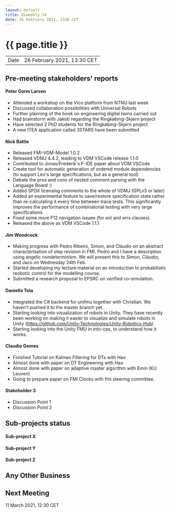 ```yaml
---
layout: default
title: Biweekly 34
date: 26 February 2021, 1330 CET
---
```


<script src="https://code.jquery.com/jquery-1.11.1.min.js">
</script>
<script src="/javascripts/edit.js"></script>
<script>setEditButonNm();</script>

# {{ page.title }}

|||
|---|---|
| Date | 26 February 2021, 13:30 CET |


## Pre-meeting stakeholders' reports

<!-- Please keep in mind that the minutes are publicly available.-->

#### Peter Gorm Larsen
* Attended a workshop on the Vico platform from NTNU last week
* Discussed collaboration possibilities with Universal Robots
* Further planning of the book on engineering digital twins carried out
* Had brainstorm with Jakob regarding the Ringkøbing-Skjern project
* Have selected 2 PhD students for the Ringkøbing-Skjern project
* A new ITEA application called 3STARS have been submitted

#### Nick Battle
* Released FMI-VDM-Model 1.0.2
* Released VDMJ 4.4.2, leading to VDM VSCode release 1.1.0
* Contributed to Jonas/Frederik's F-IDE paper about VDM VSCode
* Create tool for automatic generation of ordered module dependencies (to support Leo's large specifications, but as a general tool)
* Debate the pros and cons of nested comment parsing with the Language Board :)
* Added SPDX licensing comments to the whole of VDMJ (GPLv3 or later)
* Added an experimental feature to save/restore specification state rather than re-calculating it every time between trace tests. This significantly improves the performance of combinatorial testing with very large specifications.
* Fixed some more F12 navigation issues (for ext and errs clauses)
* Released the above as VDM VSCode 1.1.1

#### Jim Woodcock
* Making progress with Pedro Ribeiro, Simon, and Cláudio on an abstract characterisation of step revision in FMI. Pedro and I have a description using angelic nondeterminism. We will present this to Simon, Cláudio, and Jaco on Wednesday 24th Feb.
* Started developing my lecture material on an introduction to probabilistic reobotic control for the modelling course.
* Submitted a research proposal to EPSRC on verified co-simulation.

#### Daniella Tola
* Integrated the C# backend for unifmu together with Christian. We haven't pushed it to the master branch yet.
* Starting looking into visualization of robots in Unity. They have recently been working on making it easier to visualize and simulate robots in Unity (https://github.com/Unity-Technologies/Unity-Robotics-Hub)
* Starting looking into the Unity FMU in into-cps, to understand how it works. 

#### Claudio Gomes
* Finished Tutorial on Kalman Filtering for DTs with Hao
* Almost done with paper on DT Engineering with Hao
* Almost done with paper on adaptive master algorithm with Emin (KU Leuven)
* Going to prepare paper on FMI Clocks with fmi steering committee.

#### Stakeholder 3
* Discussion Point 1
* Discussion Point 2

## Sub-projects status

#### Sub-project X

#### Sub-project Y

#### Sub-project Z

##  Any Other Business

Next Meeting
------------

11 March 2021, 12:30 CET


<div id="edit_page_div"></div>

